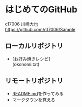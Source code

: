 # はじめてのGitHub  
c17006 川崎大也  
<https://github.com/c17006/Sample>  
  
## ローカルリポジトリ    
* [お好み焼きレシピ]  
	(okonomi.txt) 
  
## リモートリポジトリ
* [README.md](README.md)を作ってみる
* マークダウンを覚える

